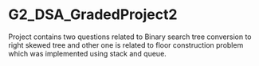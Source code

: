# G2_DSA_GradedProject2
Project contains two questions related to Binary search tree conversion to right skewed tree and other one is related to floor construction problem which was implemented using stack and queue.
